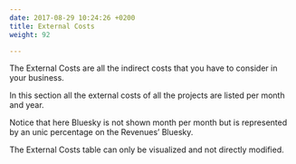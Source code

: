 ```yaml
---
date: 2017-08-29 10:24:26 +0200
title: External Costs
weight: 92

---
```

The External Costs are all the indirect costs that you have to consider in your business.

In this section all the external costs of all the projects are listed per month and year.

Notice that here Bluesky is not shown month per month but is represented by an unic percentage on the Revenues’ Bluesky.

The External Costs table can only be visualized and not directly modified.